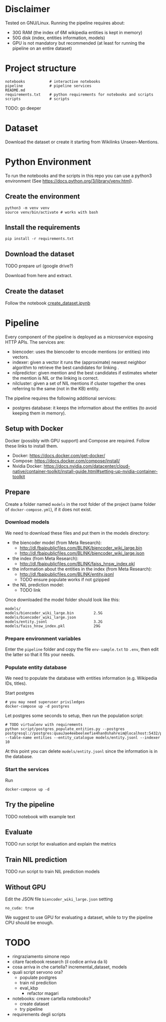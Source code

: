 # Disclaimer

Tested on GNU/Linux.
Running the pipeline requires about:
- 30G RAM (the index of 6M wikipedia entities is kept in memory)
- 50G disk (index, entities information, models)
- GPU is not mandatory but recommended (at least for running the pipeline on an entire dataset)

# Project structure
```
notebooks           # interactive notebooks
pipeline            # pipeline services
README.md
requirements.txt    # python requirements for notebooks and scripts
scripts             # scripts
```
TODO: go deeper


# Dataset
Download the dataset or create it starting from Wikilinks Unseen-Mentions.

# Python Environment
To run the notebooks and the scripts in this repo you can use a python3 environment (See https://docs.python.org/3/library/venv.html).

## Create the environment
```
python3 -m venv venv
source venv/bin/activate # works with bash
```

## Install the requirements
```
pip install -r requirements.txt
```

## Download the dataset
TODO prepare url (google drive?)

Download from here and extract.

## Create the dataset
Follow the notebook [create_dataset.ipynb]()

# Pipeline
Every component of the pipeline is deployed as a microservice exposing HTTP APIs.
The services are:
- biencoder: uses the biencoder to encode mentions (or entities) into vectors.
- indexer: given a vector it runs the (approximate) nearest neighbor algorithm to retrieve the best candidates for linking .
- nilpredictor: given mention and the best candidates if estimates wheter the mention is NIL or the linking is correct.
- nilcluster: given a set of NIL mentions if cluster together the ones referring to the same (not in the KB) entity.

The pipeline requires the following additional services:
- postgres database: it keeps the information about the entities (to avoid keeping them in memory).

## Setup with Docker
Docker (possibly with GPU support) and Compose are required.
Follow these links to install them.
- Docker: https://docs.docker.com/get-docker/
- Compose: https://docs.docker.com/compose/install/
- Nvidia Docker: https://docs.nvidia.com/datacenter/cloud-native/container-toolkit/install-guide.html#setting-up-nvidia-container-toolkit

## Prepare
Create a folder named `models` in the root folder of the project (same folder of `docker-compose.yml`), if it does not exist.

### Download models
We need to download these files and put them in the models directory:
- the biencoder model (from Meta Research):
    - http://dl.fbaipublicfiles.com/BLINK/biencoder_wiki_large.bin
    - http://dl.fbaipublicfiles.com/BLINK/biencoder_wiki_large.json
- the index (from Meta Research):
    - http://dl.fbaipublicfiles.com/BLINK/faiss_hnsw_index.pkl
- the information about the entities in the index (from Meta Research):
    - http://dl.fbaipublicfiles.com/BLINK/entity.jsonl
    - TODO ensure populate works if not gzipped
- the NIL prediction model:
    - TODO link

Once downloaded the model folder should look like this:
```
models/
models/biencoder_wiki_large.bin         2.5G
models/biencoder_wiki_large.json
models/entity.jsonl                     3.2G
models/faiss_hnsw_index.pkl             29G
```

### Prepare environment variables
Enter the `pipeline` folder and copy the file `env-sample.txt` to `.env`, then edit the latter so that it fits your needs.

### Populate entity database
We need to populate the database with entities information (e.g. Wikipedia IDs, titles).

Start postgres
```
# you may need superuser priviledges
docker-compose up -d postgres
```

Let postgres some seconds to setup, then run the population script:
```
# TODO virtualenv with requirements
python script/postgres_populate_entities.py --postgres postgresql://postgres:quauJae4eebeeleefie4han0shahreim@localhost:5432/postgres --table-name entities --entity_catalogue models/entity.jsonl --indexer 10
```

At this point you can delete `models/entity.jsonl` since the information is in the database.

### Start the services
Run
```
docker-compose up -d
```

## Try the pipeline
TODO notebook with example text

## Evaluate
TODO run script for evaluation and explain the metrics

## Train NIL prediction
TODO run script to train NIL prediction models

## Without GPU
Edit the JSON file `biencoder_wiki_large.json` setting
```
no_cuda: true
```
We suggest to use GPU for evaluating a dataset, while to try the pipeline CPU should be enough.

# TODO
- ringraziamento simone repo
- citare facebook research (il codice arriva da li)
- cosa arriva in che cartella? incremental_dataset, models
- quali script servono ora?
    - populate postgres
    - train nil prediction
    - eval_kbp
        - refactor magari
- notebooks: creare cartella notebooks?
    - create dataset
    - try pipeline
- requirements degli scripts